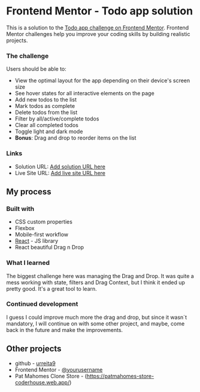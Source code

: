 # Frontend Mentor - Todo app solution

This is a solution to the [Todo app challenge on Frontend Mentor](https://www.frontendmentor.io/challenges/todo-app-Su1_KokOW). Frontend Mentor challenges help you improve your coding skills by building realistic projects. 

### The challenge

Users should be able to:

- View the optimal layout for the app depending on their device's screen size
- See hover states for all interactive elements on the page
- Add new todos to the list
- Mark todos as complete
- Delete todos from the list
- Filter by all/active/complete todos
- Clear all completed todos
- Toggle light and dark mode
- **Bonus**: Drag and drop to reorder items on the list



### Links

- Solution URL: [Add solution URL here](https://www.frontendmentor.io/profile/urreita9)
- Live Site URL: [Add live site URL here](https://todo-app-eight-xi.vercel.app/)

## My process

### Built with


- CSS custom properties
- Flexbox
- Mobile-first workflow
- [React](https://reactjs.org/) - JS library
- React beautiful Drag n Drop



### What I learned

The biggest challenge here was managing the Drag and Drop. It was quite a mess working with state, filters and Drag Context, but I think it ended up pretty good. It's a great tool to learn.




### Continued development

I guess I could improve much more the drag and drop, but since it wasn´t mandatory, I will continue on with some other project, and maybe, come back in the future and make the improvements.


## Other projects

- github - [urreita9](https://github.com/urreita9)
- Frontend Mentor - [@yourusername](https://www.frontendmentor.io/profile/urreita9)
- Pat Mahomes Clone Store - (https://patmahomes-store-coderhouse.web.app/)




